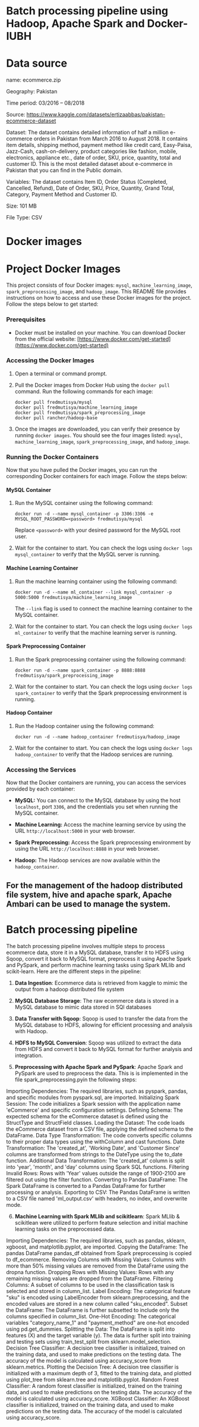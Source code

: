 # Batch processing pipeline using Hadoop, Apache Spark and Docker- IUBH

# Data source

name: ecommerce.zip

Geography: Pakistan

Time period: 03/2016 – 08/2018

Source: https://www.kaggle.com/datasets/ertizaabbas/pakistan-ecommerce-dataset

Dataset: The dataset contains detailed information of half a million e-commerce orders in Pakistan from March 2016 to August 2018. It contains item details, shipping method, payment method like credit card, Easy-Paisa, Jazz-Cash, cash-on-delivery, product categories like fashion, mobile, electronics, appliance etc., date of order, SKU, price, quantity, total and customer ID. This is the most detailed dataset about e-commerce in Pakistan that you can find in the Public domain.

Variables: The dataset contains Item ID, Order Status (Completed, Cancelled, Refund), Date of Order, SKU, Price, Quantity, Grand Total, Category, Payment Method and Customer ID.

Size: 101 MB

File Type: CSV


# Docker images

# Project Docker Images

This project consists of four Docker images: `mysql`, `machine_learning_image`, `spark_preprocessing_image`, and `hadoop_image`. This README file provides instructions on how to access and use these Docker images for the project. Follow the steps below to get started:

### Prerequisites

- Docker must be installed on your machine. You can download Docker from the official website: [https://www.docker.com/get-started](https://www.docker.com/get-started)

### Accessing the Docker Images

1. Open a terminal or command prompt.

2. Pull the Docker images from Docker Hub using the `docker pull` command. Run the following commands for each image:

   ```shell
   docker pull fredmutisya/mysql
   docker pull fredmutisya/machine_learning_image
   docker pull fredmutisya/spark_preprocessing_image
   docker pull rancher/hadoop-base
   ```

3. Once the images are downloaded, you can verify their presence by running `docker images`. You should see the four images listed: `mysql`, `machine_learning_image`, `spark_preprocessing_image`, and `hadoop_image`.

### Running the Docker Containers

Now that you have pulled the Docker images, you can run the corresponding Docker containers for each image. Follow the steps below:

#### MySQL Container

1. Run the MySQL container using the following command:

   ```shell
   docker run -d --name mysql_container -p 3306:3306 -e MYSQL_ROOT_PASSWORD=<password> fredmutisya/mysql
   ```

   Replace `<password>` with your desired password for the MySQL root user.

2. Wait for the container to start. You can check the logs using `docker logs mysql_container` to verify that the MySQL server is running.

#### Machine Learning Container

1. Run the machine learning container using the following command:

   ```shell
   docker run -d --name ml_container --link mysql_container -p 5000:5000 fredmutisya/machine_learning_image
   ```

   The `--link` flag is used to connect the machine learning container to the MySQL container.

2. Wait for the container to start. You can check the logs using `docker logs ml_container` to verify that the machine learning server is running.

#### Spark Preprocessing Container

1. Run the Spark preprocessing container using the following command:

   ```shell
   docker run -d --name spark_container -p 8888:8888 fredmutisya/spark_preprocessing_image
   ```

2. Wait for the container to start. You can check the logs using `docker logs spark_container` to verify that the Spark preprocessing environment is running.

#### Hadoop Container

1. Run the Hadoop container using the following command:

   ```shell
   docker run -d --name hadoop_container fredmutisya/hadoop_image
   ```

2. Wait for the container to start. You can check the logs using `docker logs hadoop_container` to verify that the Hadoop services are running.

### Accessing the Services

Now that the Docker containers are running, you can access the services provided by each container:

- **MySQL:** You can connect to the MySQL database by using the host `localhost`, port `3306`, and the credentials you set when running the MySQL container.

- **Machine Learning:** Access the machine learning service by using the URL `http://localhost:5000` in your web browser.

- **Spark Preprocessing:** Access the Spark preprocessing environment by using the URL `http://localhost:8888` in your web browser.

- **Hadoop:** The Hadoop services are now available within the `hadoop_container`. 

## For the management of the hadoop distributed file system, hive and apache spark, Apache Ambari can be used to manage the system.

# Batch processing pipeline 

The batch processing pipeline involves multiple steps to process ecommerce data, store it in a MySQL database, transfer it to HDFS using Sqoop, convert it back to MySQL format, preprocess it using Apache Spark and PySpark, and perform machine learning tasks using Spark MLlib and scikit-learn. Here are the different steps in the pipeline:

1. **Data Ingestion**: Ecommerce data is retrieved from kaggle to mimic the output from a hadoop distributed file system

2. **MySQL Database Storage**: The raw ecommerce data is stored in a MySQL database to mimic data stored in SQl databases

3. **Data Transfer with Sqoop**: Sqoop is used to transfer the data from the MySQL database to HDFS, allowing for efficient processing and analysis with Hadoop.

4. **HDFS to MySQL Conversion**: Sqoop was utilized to extract the data from HDFS and convert it back to MySQL format for further analysis and integration.

5. **Preprocessing with Apache Spark and PySpark**: Apache Spark and PySpark are used to preprocess the data. This is is implemented in the file spark_preprocessing.pyin the following steps:

Importing Dependencies: The required libraries, such as pyspark, pandas, and specific modules from pyspark.sql, are imported.
Initializing Spark Session: The code initializes a Spark session with the application name 'eCommerce' and specific configuration settings.
Defining Schema: The expected schema for the eCommerce dataset is defined using the StructType and StructField classes.
Loading the Dataset: The code loads the eCommerce dataset from a CSV file, applying the defined schema to the DataFrame.
Data Type Transformation: The code converts specific columns to their proper data types using the withColumn and cast functions.
Date Transformation: The 'created_at', 'Working Date', and 'Customer Since' columns are transformed from strings to the DateType using the to_date function.
Additional Data Transformation: The 'created_at' column is split into 'year', 'month', and 'day' columns using Spark SQL functions.
Filtering Invalid Rows: Rows with 'Year' values outside the range of 1900-2100 are filtered out using the filter function.
Converting to Pandas DataFrame: The Spark DataFrame is converted to a Pandas DataFrame for further processing or analysis.
Exporting to CSV: The Pandas DataFrame is written to a CSV file named 'ml_output.csv' with headers, no index, and overwrite mode.



6. **Machine Learning with Spark MLlib and scikitlearn**: Spark MLlib & scikitlean were utilized to perform feature selection and initial machine learning tasks on the preprocessed data. 

Importing Dependencies: The required libraries, such as pandas, sklearn, xgboost, and matplotlib.pyplot, are imported.
Copying the DataFrame: The pandas DataFrame pandas_df obtained from Spark preprocessing is copied to df_ecommerce.
Removing Columns with Missing Values: Columns with more than 50% missing values are removed from the DataFrame using the dropna function.
Dropping Rows with Missing Values: Rows with any remaining missing values are dropped from the DataFrame.
Filtering Columns: A subset of columns to be used in the classification task is selected and stored in column_list.
Label Encoding: The categorical feature "sku" is encoded using LabelEncoder from sklearn.preprocessing, and the encoded values are stored in a new column called "sku_encoded".
Subset the DataFrame: The DataFrame is further subsetted to include only the columns specified in column_list.
One-Hot Encoding: The categorical variables "category_name_1" and "payment_method" are one-hot encoded using pd.get_dummies.
Splitting the Data: The DataFrame is split into features (X) and the target variable (y). The data is further split into training and testing sets using train_test_split from sklearn.model_selection.
Decision Tree Classifier: A decision tree classifier is initialized, trained on the training data, and used to make predictions on the testing data. The accuracy of the model is calculated using accuracy_score from sklearn.metrics.
Plotting the Decision Tree: A decision tree classifier is initialized with a maximum depth of 3, fitted to the training data, and plotted using plot_tree from sklearn.tree and matplotlib.pyplot.
Random Forest Classifier: A random forest classifier is initialized, trained on the training data, and used to make predictions on the testing data. The accuracy of the model is calculated using accuracy_score.
XGBoost Classifier: An XGBoost classifier is initialized, trained on the training data, and used to make predictions on the testing data. The accuracy of the model is calculated using accuracy_score.



